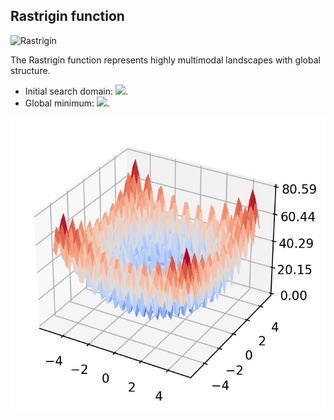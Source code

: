 ## Rastrigin function

<img src="https://latex.codecogs.com/svg.latex?&space;F_5({x})=10d+\sum_{i=1}^d[z_i^2-10\cos(2{\pi}z_i)]." title="Rastrigin" />

The Rastrigin function represents highly multimodal landscapes with global structure.

- Initial search domain: <img src="https://latex.codecogs.com/svg.latex?&space;{x}\in[-5.12,5.12]^d" title=" "/>. 
- Global minimum: <img src="https://latex.codecogs.com/svg.latex?&space;f(x_{opt})=0" title=" "/>.

![Rastrigin](image/Rastrigin.jpg)



